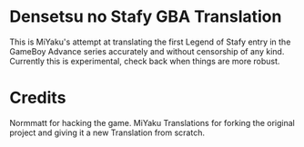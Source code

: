 Densetsu no Stafy GBA Translation
=================================
This is MiYaku's attempt at translating the first Legend of Stafy entry in the GameBoy Advance series accurately and without censorship of any kind.
Currently this is experimental, check back when things are more robust.

Credits
========
Normmatt for hacking the game.
MiYaku Translations for forking the original project and giving it a new Translation from scratch.
